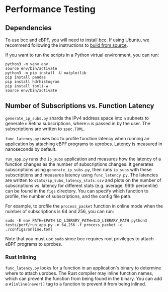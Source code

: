 # Performance Testing

## Dependencies
To use bcc and eBPF, you will need to [install bcc](https://github.com/iovisor/bcc/blob/master/INSTALL.md). If using Ubuntu, we recommend following the instructions to [build from source](https://github.com/iovisor/bcc/blob/master/INSTALL.md#ubuntu---source).

If you want to run the scripts in a Python virtual environment, you can run:
```
python3 -m venv env
source env/bin/activate
python3 -m pip install -U matplotlib
pip install pandas
pip install hdrhistogram
pip install tomli-w
source env/bin/activate
```

## Number of Subscriptions vs. Function Latency
`generate_ip_subs.py` shards the IPv4 address space into `n` subnets to generate `n` Retina subscriptions, where `n` is passed in by the user. The subscriptions are written to `spec.TOML`.

`func_latency.py` uses bcc to profile function latency when running an application by attaching eBPF programs to uprobes. Latency is measured in nanoseconds by default.

`run_app.py` runs the `ip_subs` application and measures how the latency of a function changes as the number of subscriptions changes. It generates subscriptions using `generate_ip_subs.py`, then runs `ip_subs` with these subscriptions and measures latency using `func_latency.py`. The latencies are written to `stats/ip_subs_latency_stats.csv` and plots on the number of subscriptions vs. latency for different stats (e.g. average, 99th percentile) can be found in the `figs` directory. You can specify which function to profile, the number of subscriptions, and the config file path.

For example, to profile the `process_packet` function in online mode when the number of subscriptions is 64 and 256, you can run:
```
sudo -E env PATH=$PATH LD_LIBRARY_PATH=$LD_LIBRARY_PATH python3 tests/perf/run_app.py -n 64,256 -f process_packet -c ./configs/online.toml
```
Note that you must use `sudo` since bcc requires root privileges to attach eBPF programs to uprobes.

### Rust Inlining
`func_latency.py` looks for a function in an application's binary to determine where to attach uprobes. The Rust compiler may inline function names, which can prevent the function from being found in the binary. You can add a `#[inline(never)]` tag to a function to prevent it from being inlined.
